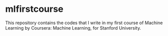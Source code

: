 # mlfirstcourse
This repository contains the codes that I write in my first course of Machine Learning by Coursera: Machine Learning, for Stanford University.

